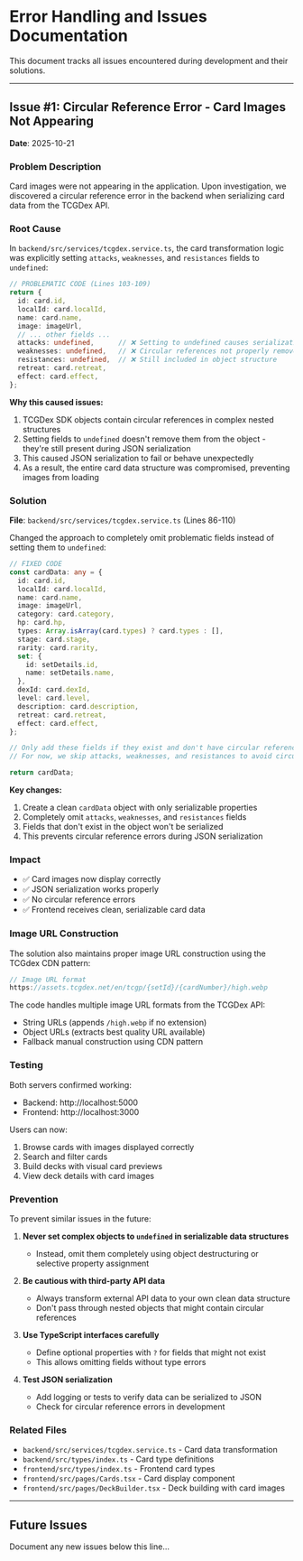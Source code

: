 # Error Handling and Issues Documentation

This document tracks all issues encountered during development and their solutions.

---

## Issue #1: Circular Reference Error - Card Images Not Appearing

**Date**: 2025-10-21

### Problem Description

Card images were not appearing in the application. Upon investigation, we discovered a circular reference error in the backend when serializing card data from the TCGDex API.

### Root Cause

In `backend/src/services/tcgdex.service.ts`, the card transformation logic was explicitly setting `attacks`, `weaknesses`, and `resistances` fields to `undefined`:

```typescript
// PROBLEMATIC CODE (Lines 103-109)
return {
  id: card.id,
  localId: card.localId,
  name: card.name,
  image: imageUrl,
  // ... other fields ...
  attacks: undefined,      // ❌ Setting to undefined causes serialization issues
  weaknesses: undefined,   // ❌ Circular references not properly removed
  resistances: undefined,  // ❌ Still included in object structure
  retreat: card.retreat,
  effect: card.effect,
};
```

**Why this caused issues:**
1. TCGDex SDK objects contain circular references in complex nested structures
2. Setting fields to `undefined` doesn't remove them from the object - they're still present during JSON serialization
3. This caused JSON serialization to fail or behave unexpectedly
4. As a result, the entire card data structure was compromised, preventing images from loading

### Solution

**File**: `backend/src/services/tcgdex.service.ts` (Lines 86-110)

Changed the approach to completely omit problematic fields instead of setting them to `undefined`:

```typescript
// FIXED CODE
const cardData: any = {
  id: card.id,
  localId: card.localId,
  name: card.name,
  image: imageUrl,
  category: card.category,
  hp: card.hp,
  types: Array.isArray(card.types) ? card.types : [],
  stage: card.stage,
  rarity: card.rarity,
  set: {
    id: setDetails.id,
    name: setDetails.name,
  },
  dexId: card.dexId,
  level: card.level,
  description: card.description,
  retreat: card.retreat,
  effect: card.effect,
};

// Only add these fields if they exist and don't have circular references
// For now, we skip attacks, weaknesses, and resistances to avoid circular refs

return cardData;
```

**Key changes:**
1. Create a clean `cardData` object with only serializable properties
2. Completely omit `attacks`, `weaknesses`, and `resistances` fields
3. Fields that don't exist in the object won't be serialized
4. This prevents circular reference errors during JSON serialization

### Impact

- ✅ Card images now display correctly
- ✅ JSON serialization works properly
- ✅ No circular reference errors
- ✅ Frontend receives clean, serializable card data

### Image URL Construction

The solution also maintains proper image URL construction using the TCGdex CDN pattern:

```typescript
// Image URL format
https://assets.tcgdex.net/en/tcgp/{setId}/{cardNumber}/high.webp
```

The code handles multiple image URL formats from the TCGDex API:
- String URLs (appends `/high.webp` if no extension)
- Object URLs (extracts best quality URL available)
- Fallback manual construction using CDN pattern

### Testing

Both servers confirmed working:
- Backend: http://localhost:5000
- Frontend: http://localhost:3000

Users can now:
1. Browse cards with images displayed correctly
2. Search and filter cards
3. Build decks with visual card previews
4. View deck details with card images

### Prevention

To prevent similar issues in the future:

1. **Never set complex objects to `undefined` in serializable data structures**
   - Instead, omit them completely using object destructuring or selective property assignment

2. **Be cautious with third-party API data**
   - Always transform external API data to your own clean data structure
   - Don't pass through nested objects that might contain circular references

3. **Use TypeScript interfaces carefully**
   - Define optional properties with `?` for fields that might not exist
   - This allows omitting fields without type errors

4. **Test JSON serialization**
   - Add logging or tests to verify data can be serialized to JSON
   - Check for circular reference errors in development

### Related Files

- `backend/src/services/tcgdex.service.ts` - Card data transformation
- `backend/src/types/index.ts` - Card type definitions
- `frontend/src/types/index.ts` - Frontend card types
- `frontend/src/pages/Cards.tsx` - Card display component
- `frontend/src/pages/DeckBuilder.tsx` - Deck building with card images

---

## Future Issues

Document any new issues below this line...
